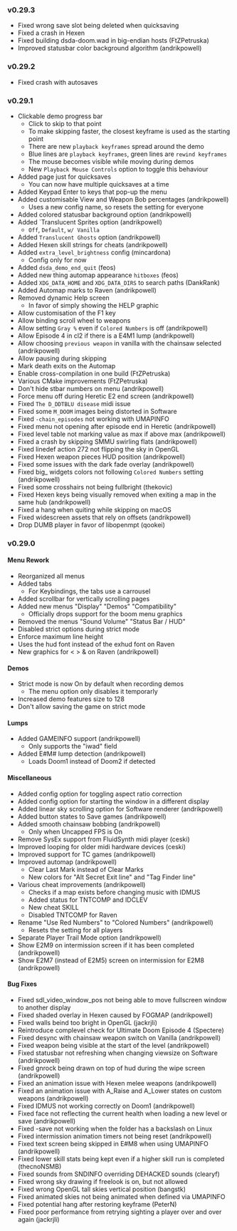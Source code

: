 ### v0.29.3
- Fixed wrong save slot being deleted when quicksaving
- Fixed a crash in Hexen
- Fixed building dsda-doom.wad in big-endian hosts (FtZPetruska)
- Improved statusbar color background algorithm (andrikpowell)

### v0.29.2
- Fixed crash with autosaves

### v0.29.1
- Clickable demo progress bar
  - Click to skip to that point
  - To make skipping faster, the closest keyframe is used as the starting point
  - There are new `playback keyframes` spread around the demo
  - Blue lines are `playback keyframes`, green lines are `rewind keyframes`
  - The mouse becomes visible while moving during demos
  - New `Playback Mouse Controls` option to toggle this behaviour
- Added page just for quicksaves
  - You can now have multiple quicksaves at a time
- Added Keypad Enter to keys that pop-up the menu
- Added customisable View and Weapon Bob percentages (andrikpowell)
  - Uses a new config name, so resets the setting for everyone
- Added colored statusbar background option (andrikpowell)
- Added `Translucent Sprites option (andrikpowell)
  - `Off`, `Default`, `w/ Vanilla`
- Added `Translucent Ghosts` option (andrikpowell)
- Added Hexen skill strings for cheats (andrikpowell)
- Added `extra_level_brightness` config (mincardona)
  - Config only for now
- Added `dsda_demo_end_quit` (feos)
- Added new thing automap appearance `hitboxes` (feos)
- Added `XDG_DATA_HOME` and `XDG_DATA_DIRS` to search paths (DankRank)
- Added Automap marks to Raven (andrikpowell)
- Removed dynamic Help screen
  - In favor of simply showing the HELP graphic
- Allow customisation of the F1 key
- Allow binding scroll wheel to weapons
- Allow setting `Gray %` even if `Colored Numbers` is off (andrikpowell)
- Allow Episode 4 in cl2 if there is a E4M1 lump (andrikpowell)
- Allow choosing `previous weapon` in vanilla with the chainsaw selected (andrikpowell)
- Allow pausing during skipping
- Mark death exits on the Automap
- Enable cross-compilation in one build (FtZPetruska)
- Various CMake improvements (FtZPetruska)
- Don't hide stbar numbers on menu (andrikpowell)
- Force menu off during Heretic E2 end screen (andrikpowell)
- Fixed `The D_DDTBLU disease` midi issue
- Fixed some `M_DOOM` images being distorted in Software
- Fixed `-chain_episodes` not working with UMAPINFO
- Fixed menu not opening after episode end in Heretic (andrikpowell)
- Fixed level table not marking value as max if above max (andrikpowell)
- Fixed a crash by skipping SMMU swirling flats (andrikpowell)
- Fixed linedef action 272 not flipping the sky in OpenGL
- Fixed Hexen weapon pieces HUD position (andrikpowell)
- Fixed some issues with the dark fade overlay (andrikpowell)
- Fixed big_ widgets colors not following `Colored Numbers` setting (andrikpowell)
- Fixed some crosshairs not being fullbright (thekovic)
- Fixed Hexen keys being visually removed when exiting a map in the same hub (andrikpowell)
- Fixed a hang when quiting while skipping on macOS
- Fixed widescreen assets that rely on offsets (andrikpowell)
- Drop DUMB player in favor of libopenmpt (qookei)

### v0.29.0

#### Menu Rework
- Reorganized all menus
- Added tabs
  - For Keybindings, the tabs use a carrousel
- Added scrollbar for vertically scrolling pages
- Added new menus "Display" "Demos" "Compatibility"
  - Officially drops support for the boom menu graphics
- Removed the menus "Sound Volume" "Status Bar / HUD"
- Disabled strict options during strict mode
- Enforce maximum line height
- Uses the hud font instead of the exhud font on Raven
- New graphics for < > & on Raven (andrikpowell)

#### Demos
- Strict mode is now On by default when recording demos
  - The menu option only disables it temporarly
- Increased demo features size to 128
- Don't allow saving the game on strict mode

#### Lumps
- Added GAMEINFO support (andrikpowell)
  - Only supports the "iwad" field
- Added E#M# lump detection (andrikpowell)
  - Loads Doom1 instead of Doom2 if detected

#### Miscellaneous
- Added config option for toggling aspect ratio correction
- Added config option for starting the window in a different display
- Added linear sky scrolling option for Software renderer (andrikpowell)
- Added button states to Save games (andrikpowell)
- Added smooth chainsaw bobbing (andrikpowell)
  - Only when Uncapped FPS is On
- Remove SysEx support from FluidSynth midi player (ceski)
- Improved looping for older midi hardware devices (ceski)
- Improved support for TC games (andrikpowell)
- Improved automap (andrikpowell)
  - Clear Last Mark instead of Clear Marks
  - New colors for "Alt Secret Exit line" and "Tag Finder line"
- Various cheat improvements (andrikpowell)
  - Checks if a map exists before changing music with IDMUS
  - Added status for TNTCOMP and IDCLEV
  - New cheat SKILL
  - Disabled TNTCOMP for Raven
- Rename "Use Red Numbers" to "Colored Numbers" (andrikpowell)
  - Resets the setting for all players
- Separate Player Trail Mode option (andrikpowell)
- Show E2M9 on intermission screen if it has been completed (andrikpowell)
- Show E2M7 (instead of E2M5) screen on intermission for E2M8 (andrikpowell)

#### Bug Fixes
- Fixed sdl_video_window_pos not being able to move fullscreen window to another display
- Fixed shaded overlay in Hexen caused by FOGMAP (andrikpowell)
- Fixed walls beind too bright in OpenGL (jackrjli)
- Reintroduce complevel check for Ultimate Doom Episode 4 (Spectere)
- Fixed desync with chainsaw weapon switch on Vanilla (andrikpowell)
- Fixed weapon being visible at the start of the level (andrikpowell)
- Fixed statusbar not refreshing when changing viewsize on Software (andrikpowell)
- Fixed gnrock being drawn on top of hud during the wipe screen (andrikpowell)
- Fixed an animation issue with Hexen melee weapons (andrikpowell)
- Fixed an animation issue with A_Raise and A_Lower states on custom weapons (andrikpowell)
- Fixed IDMUS not working correctly on Doom1 (andrikpowell)
- Fixed face not reflecting the current health when loading a new level or save (andrikpowell)
- Fixed -save not working when the folder has a backslash on Linux
- Fixed intermission animation timers not being reset (andrikpowell)
- Fixed text screen being skipped in E#M8 when using UMAPINFO (andrikpowell)
- Fixed lower skill stats being kept even if a higher skill run is completed (thecnoNSMB)
- Fixed sounds from SNDINFO overriding DEHACKED sounds (clearyf)
- Fixed wrong sky drawing if freelook is on, but not allowed
- Fixed wrong OpenGL tall skies vertical position (bangstk)
- Fixed animated skies not being animated when defined via UMAPINFO
- Fixed potential hang after restoring keyframe (PeterN)
- Fixed poor performance from retrying sighting a player over and over again (jackrjli)
